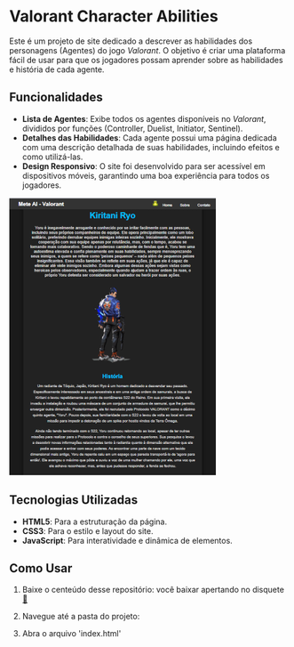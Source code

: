 # Valorant Character Abilities

Este é um projeto de site dedicado a descrever as habilidades dos personagens (Agentes) do jogo *Valorant*. O objetivo é criar uma plataforma fácil de usar para que os jogadores possam aprender sobre as habilidades e história de cada agente.

## Funcionalidades

- **Lista de Agentes**: Exibe todos os agentes disponíveis no *Valorant*, divididos por funções (Controller, Duelist, Initiator, Sentinel).
- **Detalhes das Habilidades**: Cada agente possui uma página dedicada com uma descrição detalhada de suas habilidades, incluindo efeitos e como utilizá-las.
- **Design Responsivo**: O site foi desenvolvido para ser acessível em dispositivos móveis, garantindo uma boa experiência para todos os jogadores.

![imagem da página do yoru](midia/imagem/readmeImages/previewYoruPage.png)

## Tecnologias Utilizadas

- **HTML5**: Para a estruturação da página.
- **CSS3**: Para o estilo e layout do site.
- **JavaScript**: Para interatividade e dinâmica de elementos.

## Como Usar

1. Baixe o centeúdo desse repositório:
   você baixar apertando no disquete [💾](https://github.com/Pedro-kiwi/Site-bacana1/archive/refs/heads/main.zip)

2. Navegue até a pasta do projeto:
   
3. Abra o arquivo 'index.html'
